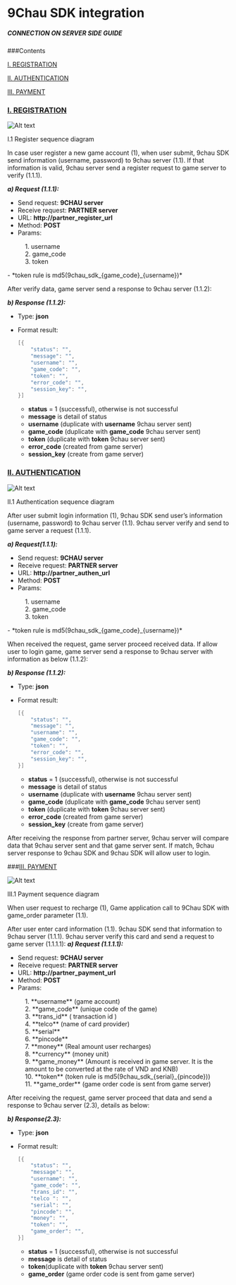 # 9Chau SDK integration
##### CONNECTION ON SERVER SIDE GUIDE



###Contents

[I. REGISTRATION](#registration)

[II. AUTHENTICATION](#authentication)

[III. PAYMENT](#payment)


### [I. REGISTRATION](#registration)

![Alt text](http://i.imgur.com/Yno6fyO.png "I.1 Register sequence diagram")

I.1 Register sequence diagram


In case user register a new game account (1), when user submit, 9chau SDK send information (username, password) to 9chau server (1.1). If that information is valid, 9chau server send a register request to game server to verify (1.1.1).

***a) Request (1.1.1):***
- Send request: **9CHAU server** 
- Receive request: **PARTNER server**
- URL: **http://partner_register_url**
- Method: **POST**
- Params:
<dl>
<dd>1. username</dd>
<dd>2. game_code</dd>
<dd>3. token</dd>
</dl>
- *token rule is md5(9chau_sdk_{game_code}_{username})*
 
After verify data, game server send a response to 9chau server (1.1.2):

***b) Response (1.1.2):***
- Type: **json**
- Format result:
    ```java
    [{
        "status": "",
        "message": "",
        "username": "",
        "game_code": "",
        "token": "",
        "error_code": "",
        "session_key": "",
    }]
    ```

    - **status** = 1 (successful), otherwise is not successful
    - **message** is detail of status
    - **username** (duplicate with **username** 9chau server sent)
    - **game_code** (duplicate with **game_code** 9chau server sent)
    - **token** (duplicate with **token** 9chau server sent)
    - **error_code** (created from game server)
    - **session_key** (create from game server)


### [II. AUTHENTICATION](#authentication)

![Alt text](http://i.imgur.com/6puCuRq.png "II.1 Authentication sequence diagram")

II.1 Authentication sequence diagram

After user submit login information (1), 9chau SDK send user’s information (username, password) to 9chau server (1.1). 9chau server verify and send to game server a request (1.1.1).

***a) Request(1.1.1):***
- Send request: **9CHAU server** 
- Receive request: **PARTNER server**
- URL: **http://partner_authen_url**
- Method: **POST**
- Params:
<dl>
<dd>1. username</dd>
<dd>2. game_code</dd>
<dd>3. token</dd>
</dl>
- *token rule is md5(9chau_sdk_{game_code}_{username})*

When received the request, game server proceed received data. If allow user to login game, game server send a response to 9chau server with information as below (1.1.2):

***b) Response (1.1.2):***
- Type: **json**
- Format result: 

    ```java
    [{
        "status": "",
        "message": "",
        "username": "",
        "game_code": "",
        "token": "",
        "error_code": "",
        "session_key": "",
    }]
    ```

    - **status** = 1 (successful), otherwise is not successful
    - **message** is detail of status
    - **username** (duplicate with **username** 9chau server sent)
    - **game_code** (duplicate with **game_code** 9chau server sent)
    - **token** (duplicate with **token** 9chau server sent)
    - **error_code** (created from game server)
    - **session_key** (create from game server)

After receiving the response from partner server, 9chau server will compare data that 9chau server sent and that game server sent. If match, 9chau server response to 9chau SDK and 9chau SDK will allow user to login.


###[III. PAYMENT](#payment)

![Alt text](http://i.imgur.com/AiROiPl.png "III.1 Payment sequence diagram")

III.1 Payment sequence diagram

When user request to recharge (1), Game application call to 9Chau SDK with game_order parameter (1.1).

After user enter card information (1.1). 9chau SDK send that information to 9chau server (1.1.1). 9chau server verify this card and send a request to game server (1.1.1.1):
***a) Request (1.1.1.1):***
- Send request: **9CHAU server**
- Receive request: **PARTNER server**
- URL: **http://partner_payment_url** 
- Method: **POST**
- Params:
<dl>
<dd>1. **username** (game account)</dd>
<dd>2. **game_code** (unique code of the game)</dd>
<dd>3. **trans_id** ( transaction id )</dd>
<dd>4. **telco** (name of card provider)</dd>
<dd>5. **serial**</dd>
<dd>6. **pincode**</dd>
<dd>7. **money** (Real amount user recharges)</dd>
<dd>8. **currency** (money unit)</dd>
<dd>9. **game_money** (Amount is received in game server. It is the amount to be converted at the rate of VND and KNB)</dd>
<dd>10. **token** (token rule is md5(9chau_sdk_{serial}_{pincode}))</dd>
<dd>11. **game_order** (game order code is sent from game server)</dd>
</dl>

After receiving the request, game server proceed that data and send a response to 9chau server (2.3), details as below:

***b) Response(2.3):***
- Type: **json**
- Format result: 
    ```java
    [{
        "status": "",
        "message": "",
        "username": "",
        "game_code": "",
        "trans_id": "",
        "telco ": "",
        "serial": "",
        "pincode": "",
        "money": "", 
        "token": "", 
        "game_order": "", 
    }]
    ```

    - **status** = 1 (successful), otherwise is not successful
    - **message** is detail of status
    - **token**(duplicate with **token** 9chau server sent)
    - **game_order** (game order code is sent from game server)



